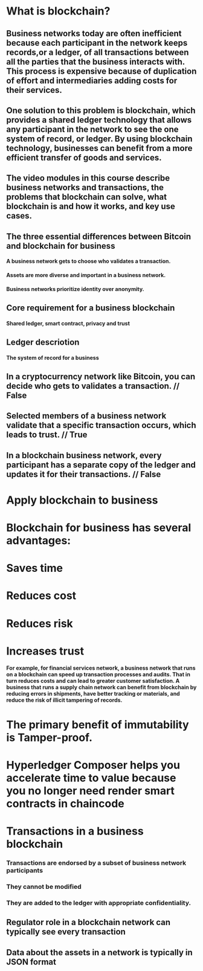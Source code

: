 # What is blockchain?

## Business networks today are often inefficient because each participant in the network keeps records,or a ledger, of all transactions between all the parties that the business interacts with. This process is expensive because of duplication of effort and intermediaries adding costs for their services.

## One solution to this problem is blockchain, which provides a shared ledger technology that allows any participant in the network to see the one system of record, or ledger. By using blockchain technology, businesses can benefit from a more efficient transfer of goods and services.

## The video modules in this course describe business networks and transactions, the problems that blockchain can solve, what blockchain is and how it works, and key use cases.

## The three essential differences between Bitcoin and blockchain for business

#### A business network gets to choose who validates a transaction.

#### Assets are more diverse and important in a business network.

#### Business networks prioritize identity over anonymity.

## Core requirement for a business blockchain

#### Shared ledger, smart contract, privacy and trust

## Ledger descriotion

#### The system of record for a business

## In a cryptocurrency network like Bitcoin, you can decide who gets to validates a transaction. // False

## Selected members of a business network validate that a specific transaction occurs, which leads to trust. // True

## In a blockchain business network, every participant has a separate copy of the ledger and updates it for their transactions. // False

# Apply blockchain to business

# Blockchain for business has several advantages:

# Saves time

# Reduces cost

# Reduces risk

# Increases trust

#### For example, for financial services network, a business network that runs on a blockchain can speed up transaction processes and audits. That in turn reduces costs and can lead to greater customer satisfaction. A business that runs a supply chain network can benefit from blockchain by reducing errors in shipments, have better tracking or materials, and reduce the risk of illicit tampering of records.

# The primary benefit of immutability is Tamper-proof.

# Hyperledger Composer helps you accelerate time to value because you no longer need render smart contracts in chaincode

# Transactions in a business blockchain

### Transactions are endorsed by a subset of business network participants

### They cannot be modified

### They are added to the ledger with appropriate confidentiality.

## Regulator role in a blockchain network can typically see every transaction

## Data about the assets in a network is typically in JSON format
